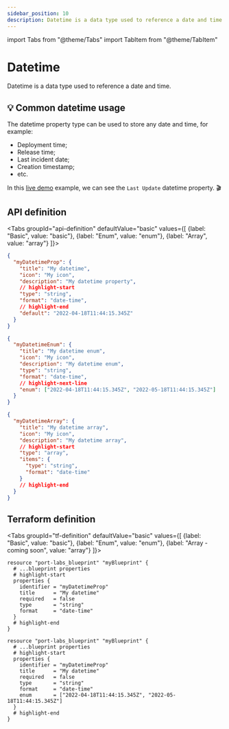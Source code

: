 ```yaml
---
sidebar_position: 10
description: Datetime is a data type used to reference a date and time
---
```


import Tabs from "@theme/Tabs"
import TabItem from "@theme/TabItem"

# Datetime

Datetime is a data type used to reference a date and time.

## 💡 Common datetime usage

The datetime property type can be used to store any date and time, for example:

- Deployment time;
- Release time;
- Last incident date;
- Creation timestamp;
- etc.

In this [live demo](https://demo.getport.io/services) example, we can see the `Last Update` datetime property. 🎬

## API definition

<Tabs groupId="api-definition" defaultValue="basic" values={[
{label: "Basic", value: "basic"},
{label: "Enum", value: "enum"},
{label: "Array", value: "array"}
]}>

<TabItem value="basic">

```json showLineNumbers
{
  "myDatetimeProp": {
    "title": "My datetime",
    "icon": "My icon",
    "description": "My datetime property",
    // highlight-start
    "type": "string",
    "format": "date-time",
    // highlight-end
    "default": "2022-04-18T11:44:15.345Z"
  }
}
```

</TabItem>
<TabItem value="enum">

```json showLineNumbers
{
  "myDatetimeEnum": {
    "title": "My datetime enum",
    "icon": "My icon",
    "description": "My datetime enum",
    "type": "string",
    "format": "date-time",
    // highlight-next-line
    "enum": ["2022-04-18T11:44:15.345Z", "2022-05-18T11:44:15.345Z"]
  }
}
```

</TabItem>
<TabItem value="array">

```json showLineNumbers
{
  "myDatetimeArray": {
    "title": "My datetime array",
    "icon": "My icon",
    "description": "My datetime array",
    // highlight-start
    "type": "array",
    "items": {
      "type": "string",
      "format": "date-time"
    }
    // highlight-end
  }
}
```

</TabItem>
</Tabs>

## Terraform definition

<Tabs groupId="tf-definition" defaultValue="basic" values={[
{label: "Basic", value: "basic"},
{label: "Enum", value: "enum"},
{label: "Array - coming soon", value: "array"}
]}>

<TabItem value="basic">

```hcl showLineNumbers
resource "port-labs_blueprint" "myBlueprint" {
  # ...blueprint properties
  # highlight-start
  properties {
    identifier = "myDatetimeProp"
    title      = "My datetime"
    required   = false
    type       = "string"
    format     = "date-time"
  }
  # highlight-end
}
```

</TabItem>

<TabItem value="enum">

```hcl showLineNumbers
resource "port-labs_blueprint" "myBlueprint" {
  # ...blueprint properties
  # highlight-start
  properties {
    identifier = "myDatetimeProp"
    title      = "My datetime"
    required   = false
    type       = "string"
    format     = "date-time"
    enum       = ["2022-04-18T11:44:15.345Z", "2022-05-18T11:44:15.345Z"]
  }
  # highlight-end
}
```

</TabItem>
</Tabs>
